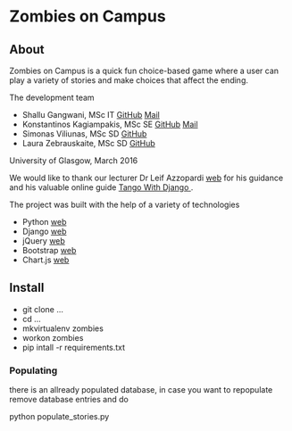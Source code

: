 <h1>Zombies on Campus</h1>

<h2>About</h2>

<p>Zombies on Campus is a quick fun choice-based game where a user can play a variety of stories and make choices that affect the ending.</p>

<p>The development team</p>

<ul>
            <li>Shallu Gangwani, MSc IT <a href="https://github.com/2165738G" target="_blank"> GitHub</a> <a href="mailto:2165738G@student.gla.ac.uk" target="_blank"><span class="glyphicon glyphicon-envelope"></span> Mail</a></li>
            <li>Konstantinos Kagiampakis, MSc SE <a href="https://github.com/kostiskag" target="_blank"> GitHub</a> <a href="mailto:kostiskag@gmail.com" target="_blank"><span class="glyphicon glyphicon-envelope"></span> Mail</a></li>
            <li>Simonas Viliunas, MSc SD <a href="https://github.com/vilisimo" target="_blank"> GitHub</a>
            </li><li>Laura Zebrauskaite, MSc SD <a href="https://github.com/laurabzz" target="_blank"> GitHub</a></li>
</ul>

<p>University of Glasgow, March 2016</p>

<p>We would like to thank our lecturer Dr Leif Azzopardi <a href="http://www.dcs.gla.ac.uk/~leif/" target="_blank"><span class="glyphicon glyphicon-globe"></span> web</a> for his guidance and his valuable online guide <a href="http://www.tangowithdjango.com/"><span class="glyphicon glyphicon-globe"></span> Tango With Django </a>.
</p>


<p>The project was built with the help of a variety of technologies</p>

<ul>
            <li>Python <a href="https://www.python.org/"><span class="glyphicon glyphicon-globe"></span> web</a></li>
            <li>Django <a href="https://www.djangoproject.com/"><span class="glyphicon glyphicon-globe"></span> web</a></li>
            <li>jQuery <a href="https://jquery.com/"><span class="glyphicon glyphicon-globe"></span> web</a></li>
            <li>Bootstrap <a href="http://getbootstrap.com/"><span class="glyphicon glyphicon-globe"></span> web</a></li>
            <li>Chart.js <a href="http://www.chartjs.org/"><span class="glyphicon glyphicon-globe"></span> web</a></li>
        </ul>


<h2>Install</h2>

<ul>
<li>git clone ...</li>
<li>cd ...</li>
<li>mkvirtualenv zombies</li>
<li>workon zombies</li>
<li>pip intall -r requirements.txt</li>
</ul>

<h3>Populating</h3>
there is an allready populated database, in case you want to repopulate remove database entries
and do

python populate_stories.py

